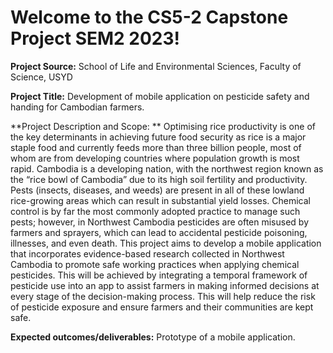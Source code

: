 # Welcome to the CS5-2 Capstone Project SEM2 2023!

**Project Source:** School of Life and Environmental Sciences, Faculty of Science, USYD

**Project Title:** Development of mobile application on pesticide safety and handing for Cambodian farmers.

**Project Description and Scope: **
Optimising rice productivity is one of the key determinants in achieving future food security as rice is 
a major staple food and currently feeds more than three billion people, most of whom are from 
developing countries where population growth is most rapid. Cambodia is a developing nation, with 
the northwest region known as the “rice bowl of Cambodia” due to its high soil fertility and 
productivity. Pests (insects, diseases, and weeds) are present in all of these lowland rice-growing 
areas which can result in substantial yield losses. Chemical control is by far the most commonly 
adopted practice to manage such pests; however, in Northwest Cambodia pesticides are often 
misused by farmers and sprayers, which can lead to accidental pesticide poisoning, illnesses, and 
even death. 
This project aims to develop a mobile application that incorporates evidence-based research 
collected in Northwest Cambodia to promote safe working practices when applying chemical 
pesticides. This will be achieved by integrating a temporal framework of pesticide use into an app to 
assist farmers in making informed decisions at every stage of the decision-making process. This will 
help reduce the risk of pesticide exposure and ensure farmers and their communities are kept safe.

**Expected outcomes/deliverables:**
Prototype of a mobile application.
